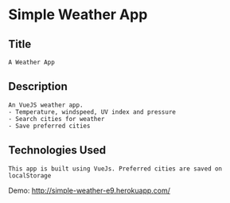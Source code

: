 # Simple Weather App



## Title
```
A Weather App
```
## Description
```
An VueJS weather app.
- Temperature, windspeed, UV index and pressure
- Search cities for weather
- Save preferred cities

```

## Technologies Used
```
This app is built using VueJs. Preferred cities are saved on localStorage

```

Demo:
http://simple-weather-e9.herokuapp.com/

